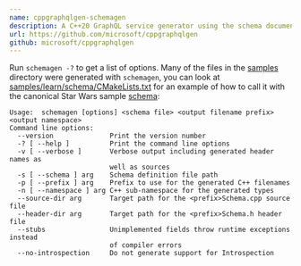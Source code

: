 ```yaml
---
name: cppgraphqlgen-schemagen
description: A C++20 GraphQL service generator using the schema document. You can use this to implement a GraphQL service with resolvers backed by whatever C++ libraries you need.
url: https://github.com/microsoft/cppgraphqlgen
github: microsoft/cppgraphqlgen
---
```


Run `schemagen -?` to get a list of options. Many of the files in the [samples](https://github.com/microsoft/cppgraphqlgen/tree/main/samples) directory were generated
with `schemagen`, you can look at [samples/learn/schema/CMakeLists.txt](https://github.com/microsoft/cppgraphqlgen/blob/main/samples/learn/schema/CMakeLists.txt) for an example of how to call it with the canonical Star Wars sample [schema](https://github.com/microsoft/cppgraphqlgen/blob/main/samples/learn/schema/schema.learn.graphql):
```
Usage:  schemagen [options] <schema file> <output filename prefix> <output namespace>
Command line options:
  --version              Print the version number
  -? [ --help ]          Print the command line options
  -v [ --verbose ]       Verbose output including generated header names as
                         well as sources
  -s [ --schema ] arg    Schema definition file path
  -p [ --prefix ] arg    Prefix to use for the generated C++ filenames
  -n [ --namespace ] arg C++ sub-namespace for the generated types
  --source-dir arg       Target path for the <prefix>Schema.cpp source file
  --header-dir arg       Target path for the <prefix>Schema.h header file
  --stubs                Unimplemented fields throw runtime exceptions instead
                         of compiler errors
  --no-introspection     Do not generate support for Introspection
```
